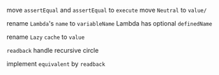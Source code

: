 move `assertEqual` and `assertEqual` to `execute`
move `Neutral` to `value/`

rename `Lambda`'s `name` to `variableName`
Lambda has optional `definedName`

rename `Lazy` `cache` to `value`

`readback` handle recursive circle

implement `equivalent` by `readback`
